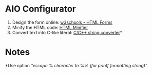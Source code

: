 # AIO Configurator

1. Design the form online: [w3schools - HTML Forms](https://www.w3schools.com/html/html_forms.asp)
2. Minify the HTML code: [HTML Minifier](https://www.willpeavy.com/tools/minifier/)
3. Convert text into C-like literal: [C/C++ string converter](http://tomeko.net/online_tools/cpp_text_escape.php?lang=en)*

# Notes
*Use option *"escape % character to %% (for printf formatting string)"*